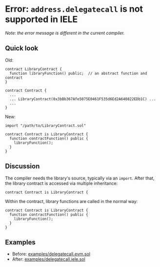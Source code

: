 # Error: `address.delegatecall` is not supported in IELE

*Note: the error message is different in the current compiler.*

## Quick look

Old: 
    
    contract LibraryContract {
      function libraryFunction() public;  // an abstract function and contract
    }
      
    contract Contract {
      ...
      ... LibraryContract(0x3bBb367Afe5075E0461F535d6Ed2A640822EDb1C) ...
      ...
    }

New:
    
    import "/path/to/LibraryContract.sol"

    contract Contract is LibraryContract {
      function contractFunction() public {
        libraryFunction();
      }
    }
   
   
## Discussion

The compiler needs the library's source, typically via an
`import`. After that, the library contract is accessed via multiple
inheritance:


    contract Contract is LibraryContract {

Within the contract, library functions are called in the normal way:

    contract Contract is LibraryContract {
      function contractFunction() public {
        libraryFunction();
      }
    }
    

## Examples

* Before: [examples/delegatecall.evm.sol](examples/delegatecall.evm.sol)
* After: [examples/delegatecall.iele.sol](examples/delegatecall.iele.sol)

